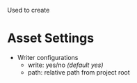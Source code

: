 
Used to create 

# Asset Settings

* Writer configurations
    * write: yes/no _(default yes)_
    * path: relative path from project root